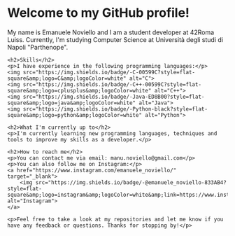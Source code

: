 <!DOCTYPE html>
<html>
<head>
	<title>My GitHub Profile</title>
</head>
<body>
	<h1>Welcome to my GitHub profile!</h1>
	<p>My name is Emanuele Noviello and I am a student developer at 42Roma Luiss. Currently, I'm studying Computer Science at Università degli studi di Napoli "Parthenope".</p>

	<h2>Skills</h2>
	<p>I have experience in the following programming languages:</p>
	<img src="https://img.shields.io/badge/-C-00599C?style=flat-square&amp;logo=C&amp;logoColor=white" alt="C">
	<img src="https://img.shields.io/badge/-C++-00599C?style=flat-square&amp;logo=cplusplus&amp;logoColor=white" alt="C++">
	<img src="https://img.shields.io/badge/-Java-ED8B00?style=flat-square&amp;logo=java&amp;logoColor=white" alt="Java">
	<img src="https://img.shields.io/badge/-Python-black?style=flat-square&amp;logo=python&amp;logoColor=white" alt="Python">

	<h2>What I'm currently up to</h2>
	<p>I'm currently learning new programming languages, techniques and tools to improve my skills as a developer.</p>

	<h2>How to reach me</h2>
	<p>You can contact me via email: manu.noviello@gmail.com</p>
	<p>You can also follow me on Instagram:</p>
	<a href="https://www.instagram.com/emanuele_noviello/" target="_blank">
		<img src="https://img.shields.io/badge/-@emanuele_noviello-833AB4?style=flat-square&amp;logo=instagram&amp;logoColor=white&amp;link=https://www.instagram.com/emanuele_noviello/" alt="Instagram">
	</a>

	<p>Feel free to take a look at my repositories and let me know if you have any feedback or questions. Thanks for stopping by!</p>
</body>
</html>

